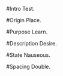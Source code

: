 #Intro
Test.

#Origin
Place.

#Purpose
Learn.

#Description
Desire.

#State
Nauseous.

#Spacing
Double.
